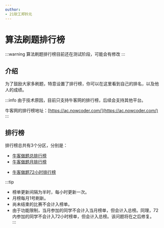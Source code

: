 ```yaml
---
outhor: 
- 21软工郑钤元
---
```

# 算法刷题排行榜

:::warning
算法刷题排行榜目前还在测试阶段，可能会有修改
:::
## 介绍

为了鼓励大家多刷题，特意设置了排行榜，你可以在这里看到自己的排名，以及他人的成绩。

:::info
由于技术原因，目前只支持牛客网的排行榜，后续会支持其他平台。

牛客网的排行榜地址：[https://ac.nowcoder.com/](https://ac.nowcoder.com/)
:::

## 排行榜

排行榜总共有3个分区，分别是：
- [牛客做题总排行榜](./总榜.md)
- [牛客做题月排行榜](./月榜.md)
<!-- - [牛客做题周排行榜](./周榜.md) -->
- [牛客做题72小时排行榜](./72榜.md)

:::tip
- 榜单更新间隔为半时，每小时更新一次。
- 月榜每月1号刷新。
- 尚未结束的比赛不会计入榜单。
- 由于功能限制，当月参加的同学不会计入当月榜单，但会计入总榜。同理，72内参加的同学不会计入72小时榜单，但会计入总榜。该问题将在之后修复。
:::